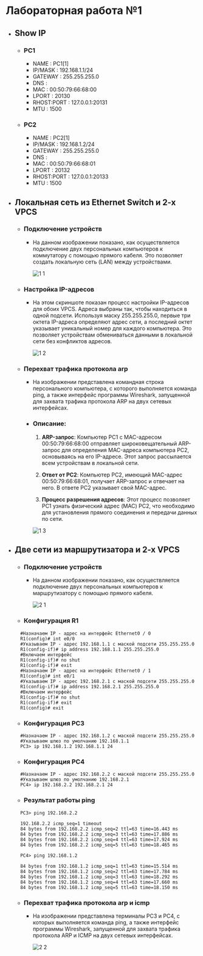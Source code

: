 # Лабораторная работа №1

- ## Show IP

  - ### PC1

    - NAME        : PC1[1]
    - IP/MASK     : 192.168.1.1/24
    - GATEWAY     : 255.255.255.0
    - DNS         : 
    - MAC         : 00:50:79:66:68:00
    - LPORT       : 20130
    - RHOST:PORT  : 127.0.0.1:20131
    - MTU         : 1500

  - ### PC2

    - NAME        : PC2[1]
    - IP/MASK     : 192.168.1.2/24
    - GATEWAY     : 255.255.255.0
    - DNS         : 
    - MAC         : 00:50:79:66:68:01
    - LPORT       : 20132
    - RHOST:PORT  : 127.0.0.1:20133
    - MTU         : 1500

- ## Локальная сеть из Ethernet Switch и 2-х VPCS

  - ### Подключение устройств

    - На данном изображении показано, как осуществляется подключение двух персональных компьютеров к коммутатору с помощью прямого кабеля. Это позволяет создать локальную сеть (LAN) между устройствами.
      
      ![1 1](https://github.com/user-attachments/assets/f92fd802-dce3-4f11-8994-88bffa1ca042)

  - ### Настройка IP-адресов

    - На этом скриншоте показан процесс настройки IP-адресов для обоих VPCS. Адреса выбраны так, чтобы находиться в одной подсети. Используя маску 255.255.255.0, первые три октета IP-адреса определяют адрес сети, а последний октет указывает уникальный номер для каждого компьютера. Это позволяет устройствам обмениваться данными в локальной сети без конфликтов адресов.
      
      ![1 2](https://github.com/user-attachments/assets/bed99c14-bc9a-4d85-b2bd-a9ddd5afb1a0)

  - ### Перехват трафика протокола arp

    - На изображении представлена командная строка персонального компьютера, с которого выполняется команда ping, а также интерфейс программы Wireshark, запущенной для захвата трафика протокола ARP на двух сетевых интерфейсах.

    - ### Описание:

        1. **ARP-запрос**: Компьютер PC1 с MAC-адресом 00:50:79:66:68:00 отправляет широковещательный ARP-запрос для определения MAC-адреса компьютера PC2, основываясь на его IP-адресе. Этот запрос рассылается всем устройствам в локальной сети.

        2. **Ответ от PC2**: Компьютер PC2, имеющий MAC-адрес 00:50:79:66:68:01, получает ARP-запрос и отвечает на него. В ответе PC2 указывает свой MAC-адрес.

        3. **Процесс разрешения адресов**: Этот процесс позволяет PC1 узнать физический адрес (MAC) PC2, что необходимо для установления прямого соединения и передачи данных по сети.
      
      ![1 3](https://github.com/user-attachments/assets/ed289aa7-e99e-4d32-a62b-19254c9e6e04)

- ## Две сети из маршрутизатора и 2-х VPCS

  - ### Подключение устройств

    - На данном изображении показано, как осуществляется подключение двух персональных компьютеров к маршрутизатору с помощью прямого кабеля.

      ![2 1](https://github.com/user-attachments/assets/b14c463d-57ff-450b-bb40-5021e50b6b23)

  - ### Конфигурация R1

  ```
    #Назначаем IP - адрес на интерфейс Ethernet0 / 0
    R1(config)# int e0/0
    #Указываем IP - адрес 192.168.1.1 с маской подсети 255.255.255.0
    R1(config-if)# ip address 192.168.1.1 255.255.255.0
    #Включаем интерфейс
    R1(config-if)# no shut
    R1(config-if)# exit
    #Назначаем IP - адрес на интерфейс Ethernet0 / 1
    R1(config)# int e0/1
    #Указываем IP - адрес 192.168.2.1 с маской подсети 255.255.255.0
    R1(config-if)# ip address 192.168.2.1 255.255.255.0
    #Включаем интерфейс
    R1(config-if)# no shut
    R1(config-if)# exit
    R1(config)# exit                               
  ```

  - ### Конфигурация PC3

  ```
    #Назначаем IP - адрес 192.168.1.2 с маской подсети 255.255.255.0
    #Указываем шлюз по умолчанию 192.168.1.1
    PC3> ip 192.168.1.2 192.168.1.1 24                                
  ```

  - ### Конфигурация PC4

  ```
    #Назначаем IP - адрес 192.168.2.2 с маской подсети 255.255.255.0
    #Указываем шлюз по умолчанию 192.168.2.1
    PC4> ip 192.168.2.2 192.168.2.1 24                              
  ```

  - ### Результат работы ping

  ```
    PC3> ping 192.168.2.2

    192.168.2.2 icmp_seq=1 timeout
    84 bytes from 192.168.2.2 icmp_seq=2 ttl=63 time=16.443 ms
    84 bytes from 192.168.2.2 icmp_seq=3 ttl=63 time=17.886 ms
    84 bytes from 192.168.2.2 icmp_seq=4 ttl=63 time=17.924 ms
    84 bytes from 192.168.2.2 icmp_seq=5 ttl=63 time=18.465 ms

    PC4> ping 192.168.1.2

    84 bytes from 192.168.1.2 icmp_seq=1 ttl=63 time=15.514 ms
    84 bytes from 192.168.1.2 icmp_seq=2 ttl=63 time=17.784 ms
    84 bytes from 192.168.1.2 icmp_seq=3 ttl=63 time=18.292 ms
    84 bytes from 192.168.1.2 icmp_seq=4 ttl=63 time=17.660 ms
    84 bytes from 192.168.1.2 icmp_seq=5 ttl=63 time=18.150 ms
  ```

  - ### Перехват трафика протокола arp и icmp

    - На изображении представлена терминалы PC3 и PC4, с которых выполняется команда ping, а также интерфейс программы Wireshark, запущенной для захвата трафика протокола ARP и ICMP на двух сетевых интерфейсах.

      ![2 2](https://github.com/user-attachments/assets/91b0f167-451f-4f01-b150-fbc5ff539dec)
